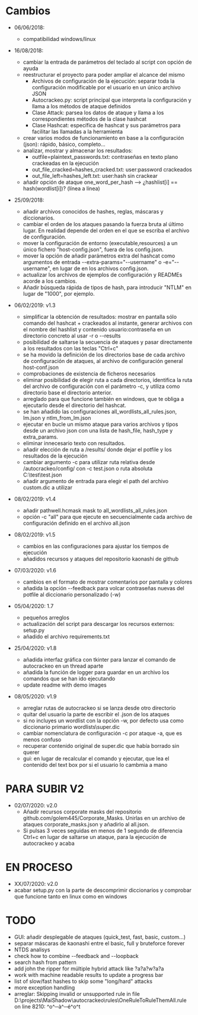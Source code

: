 
# Cambios

* 06/06/2018:
	* compatibilidad windows/linux

* 16/08/2018:
	* cambiar la entrada de parámetros del teclado al script con opción de ayuda
	* reestructurar el proyecto para poder ampliar el alcance del mismo
		* Archivos de configuración de la ejecución: separar toda la configuración modificable por el usuario en un único archivo JSON
		* Autocrackeo.py: script principal que interpreta la configuración y llama a los métodos de ataque definidos
		* Clase Attack: parsea los datos de ataque y llama a los correspondientes métodos de la clase hashcat
		* Clase Hashcat: específica de hashcat y sus parámetros para facilitar las llamadas a la herramienta
	* crear varios modos de funcionamiento en base a la configuración (json): rápido, básico, completo...
	* analizar, mostrar y almacenar los resultados:
		* outfile=plaintext_passwords.txt: contraseñas en texto plano crackeadas en la ejecución
		* out_file_cracked=hashes_cracked.txt: user:password crackeados
		* out_file_left=hashes_left.txt: user:hash sin crackear
	* añadir opción de ataque one_word_per_hash --> ¿hashlist[i] == hash(wordlist[i])? (línea a línea)

* 25/09/2018:
	* añadir archivos conocidos de hashes, reglas, máscaras y diccionarios.
	* cambiar el orden de los ataques pasando la fuerza bruta al último lugar. En realidad depende del orden en el que se escriba el archivo de configuración.
	* mover la configuración de entorno (executable,resources) a un único fichero "host-config.json", fuera de los config.json.
	* mover la opción de añadir parámetros extra del hashcat como argumentos de entrada --extra-params="--username" o -e="--username", en lugar de en los archivos config.json.
	* actualizar los archivos de ejemplos de configuración y READMEs acorde a los cambios.
	* Añadir búsqueda rápida de tipos de hash, para introducir "NTLM" en lugar de "1000", por ejemplo.

* 06/02/2019: v1.3
	* simplificar la obtención de resultados: mostrar en pantalla sólo comando del hashcat + crackeados al instante, generar archivos con el nombre del hashlist y contenido usuario:contraseña en un directorio concreto al usar -r o --results
	* posibilidad de saltarse la secuencia de ataques y pasar directamente a los resultados con las teclas "Ctrl+c"
	* se ha movido la definición de los directorios base de cada archivo de configuración de ataques, al archivo de configuración general host-conf.json
	* comprobaciones de existencia de ficheros necesarios
	* eliminar posibilidad de elegir ruta a cada directorios, identifica la ruta del archivo de configuración con el parámetro -c, y utiliza como directorio base el directorio anterior.
	* arreglado para que funcione también en windows, que te obliga a ejecutarlo desde el directorio del hashcat.
	* se han añadido las configuraciones all_wordlists_all_rules.json, lm.json y ntlm_from_lm.json
	* ejecutar en bucle un mismo ataque para varios archivos y tipos desde un archivo json con una lista de hash_file, hash_type y extra_params.
	* eliminar innecesario texto con resultados.
	* añadir elección de ruta a /results/ donde dejar el potfile y los resultados de la ejecución
	* cambiar argumento -c para utilizar ruta relativa desde /autocrackeo/config/ con -c test.json o ruta absoluta C:\test\test.json
	* añadir argumento de entrada para elegir el path del archivo custom.dic a utilizar

* 08/02/2019: v1.4
	* añadir pathwell.hcmask mask to all_wordlists_all_rules.json
	* opción -c "all" para que ejecute en secuencialmente cada archivo de configuración definido en el archivo all.json

* 08/02/2019: v1.5
	* cambios en las configuraciones para ajustar los tiempos de ejecución
	* añadidos recursos y ataques del repositorio kaonashi de github

* 07/03/2020: v1.6
	* cambios en el formato de mostrar comentarios por pantalla y colores
	* añadida la opción --feedback  para volcar contraseñas nuevas del potfile al diccionario personalizado (-w)

* 05/04/2020: 1.7
	* pequeños arreglos
	* actualización del script para descargar los recursos externos: setup.py
	* añadido el archivo requirements.txt

* 25/04/2020: v1.8
	* añadida interfaz gráfica con tkinter para lanzar el comando de autocrackeo en un thread aparte
	* añadida la función de logger para guardar en un archivo los comandos que se han ido ejecutando
	* update readme with demo images

* 08/05/2020: v1.9
	* arreglar rutas de autocrackeo si se lanza desde otro directorio
	* quitar del usuario la parte de escribir el .json de los ataques
	* si no incluyes un wordlist con la opción -w, por defecto usa como diccionario primario wordlists\super.dic
	* cambiar nomenclatura de configuración -c por ataque -a, que es menos confuso
	* recuperar contenido original de super.dic que había borrado sin querer
	* gui: en lugar de recalcular el comando y ejecutar, que lea el contenido del text box por si el usuario lo cambmia a mano


# PARA SUBIR V2 

* 02/07/2020: v2.0
	* Añadir recursos corporate masks del repositorio github.com/golem445/Corporate_Masks. Unirlas en un archivo de ataques corporate_masks.json y añadirlo al all.json.
	* Si pulsas 3 veces seguidas en menos de 1 segundo de diferencia Ctrl+c en lugar de saltarse un ataque, para la ejecución de autocrackeo y acaba

# EN PROCESO
* XX/07/2020: v2.0
* acabar setup.py con la parte de descomprimir diccionarios y comprobar que funcione tanto en linux como en windows

# TODO

* GUI: añadir desplegable de ataques (quick_test, fast, basic, custom...)
* separar máscaras de kaonashi entre el basic, full y bruteforce forever
* NTDS analisys
* check how to combine --feedback and --loopback
* search hash from pattern
* add john the ripper for múltiple hybrid attack like ?a?a?w?a?a
* work with machine readable results to update a progress bar
* list of slow/fast hashes to skip some "long/hard" attacks
* more exception handling
* arreglar: Skipping invalid or unsupported rule in file D:\projects\MaiShadow\autocrackeo\rules\OneRuleToRuleThemAll.rule on line 8210: ^o^─à^─é^o^t
